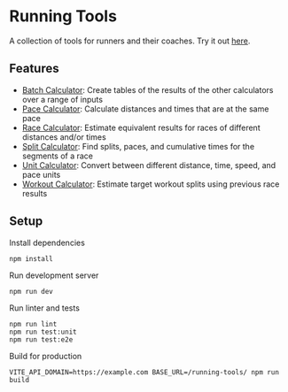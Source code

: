 # Running Tools
A collection of tools for runners and their coaches.
Try it out [here](https://apps.ashermorgan.net/running-tools/).

## Features
- [Batch Calculator](https://apps.ashermorgan.net/running-tools/#/calculate/batch):
  Create tables of the results of the other calculators over a range of inputs
- [Pace Calculator](https://apps.ashermorgan.net/running-tools/#/calculate/paces):
  Calculate distances and times that are at the same pace
- [Race Calculator](https://apps.ashermorgan.net/running-tools/#/calculate/races):
  Estimate equivalent results for races of different distances and/or times
- [Split Calculator](https://apps.ashermorgan.net/running-tools/#/calculate/splits):
  Find splits, paces, and cumulative times for the segments of a race
- [Unit Calculator](https://apps.ashermorgan.net/running-tools/#/calculate/units):
  Convert between different distance, time, speed, and pace units
- [Workout Calculator](https://apps.ashermorgan.net/running-tools/#/calculate/workouts):
  Estimate target workout splits using previous race results

## Setup
Install dependencies

```
npm install
```

Run development server

```
npm run dev
```

Run linter and tests

```
npm run lint
npm run test:unit
npm run test:e2e
```

Build for production

```
VITE_API_DOMAIN=https://example.com BASE_URL=/running-tools/ npm run build
```
